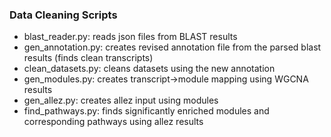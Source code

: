 ### Data Cleaning Scripts

- blast_reader.py: reads json files from BLAST results
- gen_annotation.py: creates revised annotation file from the parsed blast results (finds clean transcripts)
- clean_datasets.py: cleans datasets using the new annotation
- gen_modules.py: creates transcript->module mapping using WGCNA results
- gen_allez.py: creates allez input using modules
- find_pathways.py: finds significantly enriched modules and corresponding pathways using allez results
